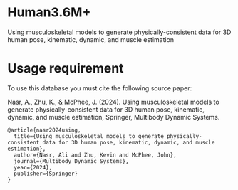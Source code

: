 # Human3.6M+
Using musculoskeletal models to generate physically-consistent data for 3D human pose, kinematic, dynamic, and muscle estimation

# Usage requirement
To use this database you must cite the following source paper:

Nasr, A., Zhu, K., & McPhee, J. (2024). Using musculoskeletal models to generate physically-consistent data for 3D human pose, kinematic, dynamic, and muscle estimation, Springer, Multibody Dynamic Systems.

```
@article{nasr2024using,
  title={Using musculoskeletal models to generate physically-consistent data for 3D human pose, kinematic, dynamic, and muscle estimation},
  author={Nasr, Ali and Zhu, Kevin and McPhee, John},
  journal={Multibody Dynamic Systems},
  year={2024},
  publisher={Springer} 
}
```

